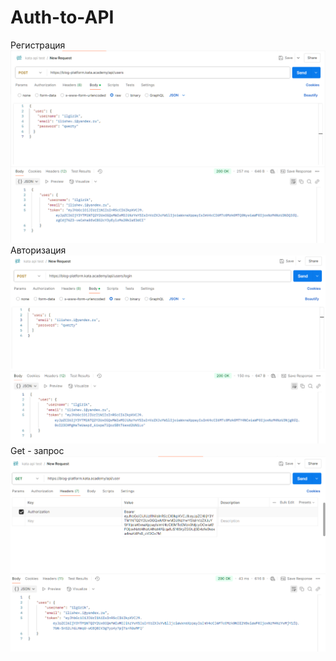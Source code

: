 # Auth-to-API
Регистрация
![Image alt](https://github.com/ilgizik-dev/Auth-to-API/blob/main/registration.png)
Авторизация
![Image alt](https://github.com/ilgizik-dev/Auth-to-API/blob/main/login.png)
Get - запрос
![Image alt](https://github.com/ilgizik-dev/Auth-to-API/blob/main/get%20user.png)

